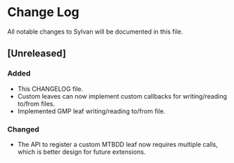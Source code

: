 # Change Log
All notable changes to Sylvan will be documented in this file.

## [Unreleased]
### Added
- This CHANGELOG file.
- Custom leaves can now implement custom callbacks for writing/reading to/from files.
- Implemented GMP leaf writing/reading to/from file.

### Changed
- The API to register a custom MTBDD leaf now requires multiple calls, which is better design for future extensions.
